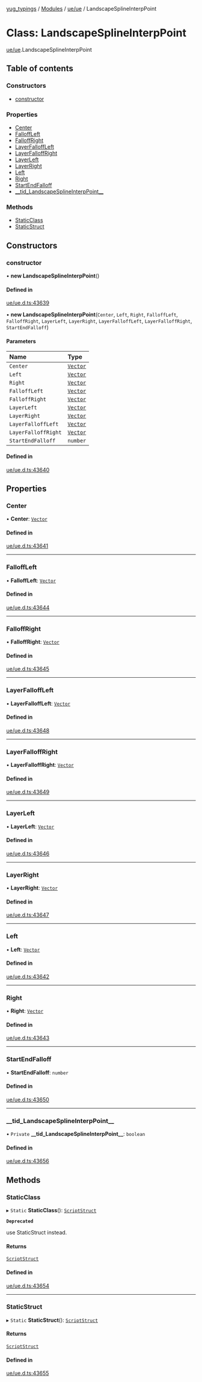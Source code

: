 [yug_typings](../README.md) / [Modules](../modules.md) / [ue/ue](../modules/ue_ue.md) / LandscapeSplineInterpPoint

# Class: LandscapeSplineInterpPoint

[ue/ue](../modules/ue_ue.md).LandscapeSplineInterpPoint

## Table of contents

### Constructors

- [constructor](ue_ue.LandscapeSplineInterpPoint.md#constructor)

### Properties

- [Center](ue_ue.LandscapeSplineInterpPoint.md#center)
- [FalloffLeft](ue_ue.LandscapeSplineInterpPoint.md#falloffleft)
- [FalloffRight](ue_ue.LandscapeSplineInterpPoint.md#falloffright)
- [LayerFalloffLeft](ue_ue.LandscapeSplineInterpPoint.md#layerfalloffleft)
- [LayerFalloffRight](ue_ue.LandscapeSplineInterpPoint.md#layerfalloffright)
- [LayerLeft](ue_ue.LandscapeSplineInterpPoint.md#layerleft)
- [LayerRight](ue_ue.LandscapeSplineInterpPoint.md#layerright)
- [Left](ue_ue.LandscapeSplineInterpPoint.md#left)
- [Right](ue_ue.LandscapeSplineInterpPoint.md#right)
- [StartEndFalloff](ue_ue.LandscapeSplineInterpPoint.md#startendfalloff)
- [\_\_tid\_LandscapeSplineInterpPoint\_\_](ue_ue.LandscapeSplineInterpPoint.md#__tid_landscapesplineinterppoint__)

### Methods

- [StaticClass](ue_ue.LandscapeSplineInterpPoint.md#staticclass)
- [StaticStruct](ue_ue.LandscapeSplineInterpPoint.md#staticstruct)

## Constructors

### constructor

• **new LandscapeSplineInterpPoint**()

#### Defined in

[ue/ue.d.ts:43639](https://github.com/YugMetaverse/yug_typings/blob/b7d9b19/ue/ue.d.ts#L43639)

• **new LandscapeSplineInterpPoint**(`Center`, `Left`, `Right`, `FalloffLeft`, `FalloffRight`, `LayerLeft`, `LayerRight`, `LayerFalloffLeft`, `LayerFalloffRight`, `StartEndFalloff`)

#### Parameters

| Name | Type |
| :------ | :------ |
| `Center` | [`Vector`](ue_ue_s.Vector.md) |
| `Left` | [`Vector`](ue_ue_s.Vector.md) |
| `Right` | [`Vector`](ue_ue_s.Vector.md) |
| `FalloffLeft` | [`Vector`](ue_ue_s.Vector.md) |
| `FalloffRight` | [`Vector`](ue_ue_s.Vector.md) |
| `LayerLeft` | [`Vector`](ue_ue_s.Vector.md) |
| `LayerRight` | [`Vector`](ue_ue_s.Vector.md) |
| `LayerFalloffLeft` | [`Vector`](ue_ue_s.Vector.md) |
| `LayerFalloffRight` | [`Vector`](ue_ue_s.Vector.md) |
| `StartEndFalloff` | `number` |

#### Defined in

[ue/ue.d.ts:43640](https://github.com/YugMetaverse/yug_typings/blob/b7d9b19/ue/ue.d.ts#L43640)

## Properties

### Center

• **Center**: [`Vector`](ue_ue_s.Vector.md)

#### Defined in

[ue/ue.d.ts:43641](https://github.com/YugMetaverse/yug_typings/blob/b7d9b19/ue/ue.d.ts#L43641)

___

### FalloffLeft

• **FalloffLeft**: [`Vector`](ue_ue_s.Vector.md)

#### Defined in

[ue/ue.d.ts:43644](https://github.com/YugMetaverse/yug_typings/blob/b7d9b19/ue/ue.d.ts#L43644)

___

### FalloffRight

• **FalloffRight**: [`Vector`](ue_ue_s.Vector.md)

#### Defined in

[ue/ue.d.ts:43645](https://github.com/YugMetaverse/yug_typings/blob/b7d9b19/ue/ue.d.ts#L43645)

___

### LayerFalloffLeft

• **LayerFalloffLeft**: [`Vector`](ue_ue_s.Vector.md)

#### Defined in

[ue/ue.d.ts:43648](https://github.com/YugMetaverse/yug_typings/blob/b7d9b19/ue/ue.d.ts#L43648)

___

### LayerFalloffRight

• **LayerFalloffRight**: [`Vector`](ue_ue_s.Vector.md)

#### Defined in

[ue/ue.d.ts:43649](https://github.com/YugMetaverse/yug_typings/blob/b7d9b19/ue/ue.d.ts#L43649)

___

### LayerLeft

• **LayerLeft**: [`Vector`](ue_ue_s.Vector.md)

#### Defined in

[ue/ue.d.ts:43646](https://github.com/YugMetaverse/yug_typings/blob/b7d9b19/ue/ue.d.ts#L43646)

___

### LayerRight

• **LayerRight**: [`Vector`](ue_ue_s.Vector.md)

#### Defined in

[ue/ue.d.ts:43647](https://github.com/YugMetaverse/yug_typings/blob/b7d9b19/ue/ue.d.ts#L43647)

___

### Left

• **Left**: [`Vector`](ue_ue_s.Vector.md)

#### Defined in

[ue/ue.d.ts:43642](https://github.com/YugMetaverse/yug_typings/blob/b7d9b19/ue/ue.d.ts#L43642)

___

### Right

• **Right**: [`Vector`](ue_ue_s.Vector.md)

#### Defined in

[ue/ue.d.ts:43643](https://github.com/YugMetaverse/yug_typings/blob/b7d9b19/ue/ue.d.ts#L43643)

___

### StartEndFalloff

• **StartEndFalloff**: `number`

#### Defined in

[ue/ue.d.ts:43650](https://github.com/YugMetaverse/yug_typings/blob/b7d9b19/ue/ue.d.ts#L43650)

___

### \_\_tid\_LandscapeSplineInterpPoint\_\_

• `Private` **\_\_tid\_LandscapeSplineInterpPoint\_\_**: `boolean`

#### Defined in

[ue/ue.d.ts:43656](https://github.com/YugMetaverse/yug_typings/blob/b7d9b19/ue/ue.d.ts#L43656)

## Methods

### StaticClass

▸ `Static` **StaticClass**(): [`ScriptStruct`](ue_ue.ScriptStruct.md)

**`Deprecated`**

use StaticStruct instead.

#### Returns

[`ScriptStruct`](ue_ue.ScriptStruct.md)

#### Defined in

[ue/ue.d.ts:43654](https://github.com/YugMetaverse/yug_typings/blob/b7d9b19/ue/ue.d.ts#L43654)

___

### StaticStruct

▸ `Static` **StaticStruct**(): [`ScriptStruct`](ue_ue.ScriptStruct.md)

#### Returns

[`ScriptStruct`](ue_ue.ScriptStruct.md)

#### Defined in

[ue/ue.d.ts:43655](https://github.com/YugMetaverse/yug_typings/blob/b7d9b19/ue/ue.d.ts#L43655)
